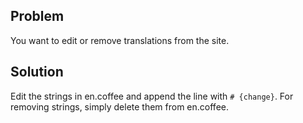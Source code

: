 ## Problem
You want to edit or remove translations from the site.

## Solution
Edit the strings in en.coffee and append the line with `# {change}`. For removing strings, simply delete them from en.coffee.
